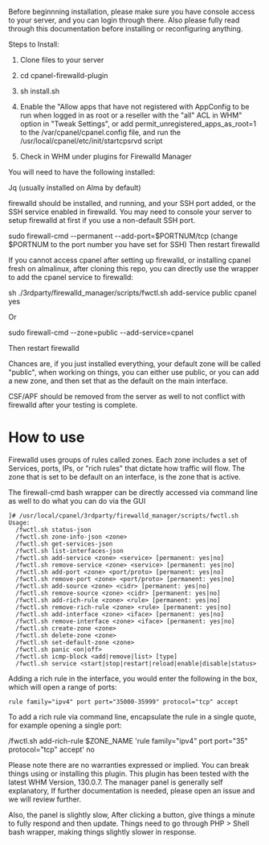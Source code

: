 Before beginnning installation, please make sure you have console access to your server, and you can login through there. Also please fully read through this documentation before installing or reconfiguring anything.

Steps to Install:

1) Clone files to your server

2) cd cpanel-firewalld-plugin

3) sh install.sh

4) Enable the "Allow apps that have not registered with AppConfig to be run when logged in as root or a reseller with the "all" ACL in WHM" option in "Tweak Settings", or add permit_unregistered_apps_as_root=1 to the /var/cpanel/cpanel.config file, and run the /usr/local/cpanel/etc/init/startcpsrvd script

5) Check in WHM under plugins for Firewalld Manager



You will need to have the following installed:

Jq (usually installed on Alma by default)

firewalld should be installed, and running, and your SSH port added, or the SSH service enabled in firewalld. You may need to console your server to setup firewalld at first if you use a non-default SSH port.

sudo firewall-cmd --permanent --add-port=$PORTNUM/tcp
(change $PORTNUM to the port number you have set for SSH)
Then restart firewalld



If you cannot access cpanel after setting up firewalld, or installing cpanel fresh on almalinux, after cloning this repo, you can directly use the wrapper to add the cpanel service to firewalld:

sh ./3rdparty/firewalld_manager/scripts/fwctl.sh add-service public cpanel yes

Or

sudo firewall-cmd --zone=public --add-service=cpanel

Then restart firewalld

Chances are, if you just installed everything, your default zone will be called "public", when working on things, you can either use public, or you can add a new zone, and then set that as the default on the main interface. 








CSF/APF should be removed from the server as well to not conflict with firewalld after your testing is complete.


# How to use

Firewalld uses groups of rules called zones. Each zone includes a set of Services, ports, IPs, or "rich rules" that dictate how traffic will flow. The zone that is set to be default on an interface, is the zone that is active.


The firewall-cmd bash wrapper can be directly accessed via command line as well to do what you can do via the GUI
```
]# /usr/local/cpanel/3rdparty/firewalld_manager/scripts/fwctl.sh
Usage:
  /fwctl.sh status-json
  /fwctl.sh zone-info-json <zone>
  /fwctl.sh get-services-json
  /fwctl.sh list-interfaces-json
  /fwctl.sh add-service <zone> <service> [permanent: yes|no]
  /fwctl.sh remove-service <zone> <service> [permanent: yes|no]
  /fwctl.sh add-port <zone> <port/proto> [permanent: yes|no]
  /fwctl.sh remove-port <zone> <port/proto> [permanent: yes|no]
  /fwctl.sh add-source <zone> <cidr> [permanent: yes|no]
  /fwctl.sh remove-source <zone> <cidr> [permanent: yes|no]
  /fwctl.sh add-rich-rule <zone> <rule> [permanent: yes|no]
  /fwctl.sh remove-rich-rule <zone> <rule> [permanent: yes|no]
  /fwctl.sh add-interface <zone> <iface> [permanent: yes|no]
  /fwctl.sh remove-interface <zone> <iface> [permanent: yes|no]
  /fwctl.sh create-zone <zone>
  /fwctl.sh delete-zone <zone>
  /fwctl.sh set-default-zone <zone>
  /fwctl.sh panic <on|off>
  /fwctl.sh icmp-block <add|remove|list> [type]
  /fwctl.sh service <start|stop|restart|reload|enable|disable|status>
```


Adding a rich rule in the interface, you would enter the following in the box, which will open a range of ports:

```
rule family="ipv4" port port="35000-35999" protocol="tcp" accept
```

To add a rich rule via command line, encapsulate the rule in a single quote, for example opening a single port:

 /fwctl.sh add-rich-rule $ZONE_NAME 'rule family="ipv4" port port="35" protocol="tcp" accept' no



Please note there are no warranties expressed or implied. You can break things using or installing this plugin. This plugin has been tested with the latest WHM Version, 130.0.7. The manager panel is generally self explanatory, If further documentation is needed, please open an issue and we will review further.

Also, the panel is slightly slow, After clicking a button, give things a minute to fully respond and then update. Things need to go through PHP > Shell bash wrapper, making things slightly slower in response.
